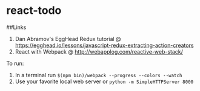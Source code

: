 # react-todo
##Links
1. Dan Abramov's EggHead Redux tutorial @ https://egghead.io/lessons/javascript-redux-extracting-action-creators
2. React with Webpack @ http://webapplog.com/reactive-web-stack/

To run:
1. In a terminal run `$(npm bin)/webpack --progress --colors --watch`
2. Use your favorite local web server or `python -m SimpleHTTPServer 8000`
